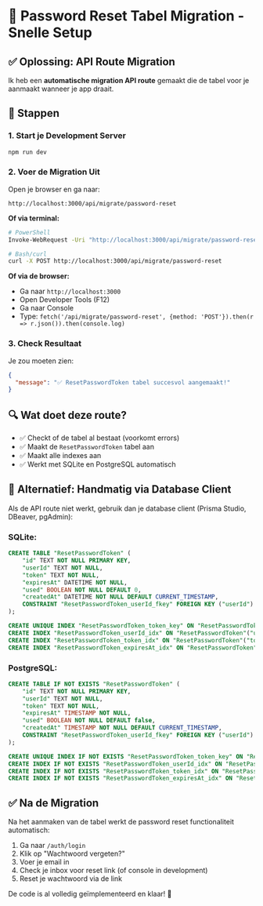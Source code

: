 # 🔄 Password Reset Tabel Migration - Snelle Setup

## ✅ Oplossing: API Route Migration

Ik heb een **automatische migration API route** gemaakt die de tabel voor je aanmaakt wanneer je app draait.

## 🚀 Stappen

### 1. Start je Development Server

```bash
npm run dev
```

### 2. Voer de Migration Uit

Open je browser en ga naar:
```
http://localhost:3000/api/migrate/password-reset
```

**Of via terminal:**
```bash
# PowerShell
Invoke-WebRequest -Uri "http://localhost:3000/api/migrate/password-reset" -Method POST

# Bash/curl
curl -X POST http://localhost:3000/api/migrate/password-reset
```

**Of via de browser:**
- Ga naar `http://localhost:3000`
- Open Developer Tools (F12)
- Ga naar Console
- Type: `fetch('/api/migrate/password-reset', {method: 'POST'}).then(r => r.json()).then(console.log)`

### 3. Check Resultaat

Je zou moeten zien:
```json
{
  "message": "✅ ResetPasswordToken tabel succesvol aangemaakt!"
}
```

## 🔍 Wat doet deze route?

- ✅ Checkt of de tabel al bestaat (voorkomt errors)
- ✅ Maakt de `ResetPasswordToken` tabel aan
- ✅ Maakt alle indexes aan
- ✅ Werkt met SQLite en PostgreSQL automatisch

## 🎯 Alternatief: Handmatig via Database Client

Als de API route niet werkt, gebruik dan je database client (Prisma Studio, DBeaver, pgAdmin):

### SQLite:
```sql
CREATE TABLE "ResetPasswordToken" (
    "id" TEXT NOT NULL PRIMARY KEY,
    "userId" TEXT NOT NULL,
    "token" TEXT NOT NULL,
    "expiresAt" DATETIME NOT NULL,
    "used" BOOLEAN NOT NULL DEFAULT 0,
    "createdAt" DATETIME NOT NULL DEFAULT CURRENT_TIMESTAMP,
    CONSTRAINT "ResetPasswordToken_userId_fkey" FOREIGN KEY ("userId") REFERENCES "User" ("id") ON DELETE CASCADE ON UPDATE CASCADE
);

CREATE UNIQUE INDEX "ResetPasswordToken_token_key" ON "ResetPasswordToken"("token");
CREATE INDEX "ResetPasswordToken_userId_idx" ON "ResetPasswordToken"("userId");
CREATE INDEX "ResetPasswordToken_token_idx" ON "ResetPasswordToken"("token");
CREATE INDEX "ResetPasswordToken_expiresAt_idx" ON "ResetPasswordToken"("expiresAt");
```

### PostgreSQL:
```sql
CREATE TABLE IF NOT EXISTS "ResetPasswordToken" (
    "id" TEXT NOT NULL PRIMARY KEY,
    "userId" TEXT NOT NULL,
    "token" TEXT NOT NULL,
    "expiresAt" TIMESTAMP NOT NULL,
    "used" BOOLEAN NOT NULL DEFAULT false,
    "createdAt" TIMESTAMP NOT NULL DEFAULT CURRENT_TIMESTAMP,
    CONSTRAINT "ResetPasswordToken_userId_fkey" FOREIGN KEY ("userId") REFERENCES "User" ("id") ON DELETE CASCADE ON UPDATE CASCADE
);

CREATE UNIQUE INDEX IF NOT EXISTS "ResetPasswordToken_token_key" ON "ResetPasswordToken"("token");
CREATE INDEX IF NOT EXISTS "ResetPasswordToken_userId_idx" ON "ResetPasswordToken"("userId");
CREATE INDEX IF NOT EXISTS "ResetPasswordToken_token_idx" ON "ResetPasswordToken"("token");
CREATE INDEX IF NOT EXISTS "ResetPasswordToken_expiresAt_idx" ON "ResetPasswordToken"("expiresAt");
```

## ✅ Na de Migration

Na het aanmaken van de tabel werkt de password reset functionaliteit automatisch:

1. Ga naar `/auth/login`
2. Klik op "Wachtwoord vergeten?"
3. Voer je email in
4. Check je inbox voor reset link (of console in development)
5. Reset je wachtwoord via de link

De code is al volledig geïmplementeerd en klaar! 🎉

